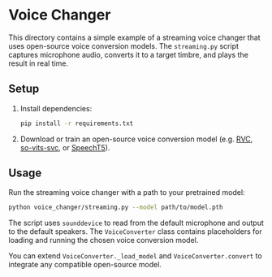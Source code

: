 # Voice Changer

This directory contains a simple example of a streaming voice changer that uses open-source voice conversion models. The `streaming.py` script captures microphone audio, converts it to a target timbre, and plays the result in real time.

## Setup

1. Install dependencies:
   ```bash
   pip install -r requirements.txt
   ```
2. Download or train an open-source voice conversion model (e.g. [RVC](https://github.com/ylzz1/voice-changer), [so-vits-svc](https://github.com/svc-develop-team/so-vits-svc), or [SpeechT5](https://huggingface.co/microsoft/speecht5_vc)).

## Usage

Run the streaming voice changer with a path to your pretrained model:

```bash
python voice_changer/streaming.py --model path/to/model.pth
```

The script uses `sounddevice` to read from the default microphone and output to the default speakers. The `VoiceConverter` class contains placeholders for loading and running the chosen voice conversion model.

You can extend `VoiceConverter._load_model` and `VoiceConverter.convert` to integrate any compatible open-source model.

